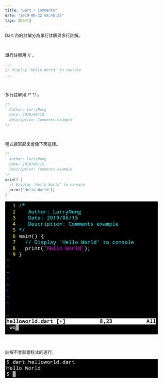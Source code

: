 ```yaml
---
title: "Dart - Comments"
date: "2019-06-22 08:46:25"
tags: [Dart]
---
```



Dart 內的註解分為單行註解與多行註解。  

<!-- More -->

</br>


單行註解用 // 。  

```dart
...
// Display 'Hello World' to console
...
```

</br>


多行註解用 /* */ 。  

```dart
/*
  Author: LarryNung                 
  Date: 2019/06/15
  Description: Comments example
*/
```

</br>


程式撰寫起來會像下面這樣。  

```dart
/*
  Author: LarryNung                   
  Date: 2019/06/15
  Description: Comments example
*/
main() {
  // Display 'Hello World' to console
  print('Hello World');
}
```

![1.png](1.png)

</br>


註解不會影響程式的運行。  

![2.png](2.png)
